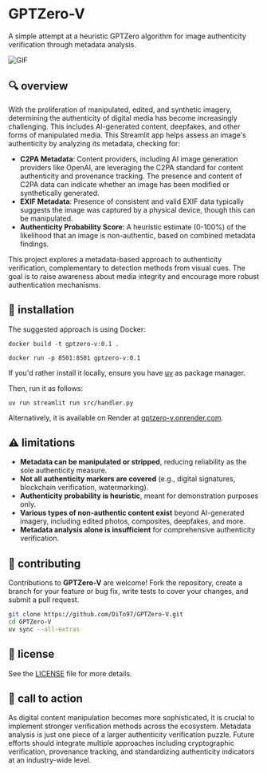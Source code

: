 # GPTZero-V

A simple attempt at a heuristic GPTZero algorithm for image authenticity verification through metadata analysis.

![GIF](static/GPTZero-V.gif)

## 🔍 overview

With the proliferation of manipulated, edited, and synthetic imagery, determining the authenticity of digital media has become increasingly challenging. This includes AI-generated content, deepfakes, and other forms of manipulated media. This Streamlit app helps assess an image's authenticity by analyzing its metadata, checking for:

- **C2PA Metadata**: Content providers, including AI image generation providers like OpenAI, are leveraging the C2PA standard for content authenticity and provenance tracking. The presence and content of C2PA data can indicate whether an image has been modified or synthetically generated.
- **EXIF Metadata**: Presence of consistent and valid EXIF data typically suggests the image was captured by a physical device, though this can be manipulated.
- **Authenticity Probability Score**: A heuristic estimate (0-100%) of the likelihood that an image is non-authentic, based on combined metadata findings.

This project explores a metadata-based approach to authenticity verification, complementary to detection methods from visual cues. The goal is to raise awareness about media integrity and encourage more robust authentication mechanisms.

## 🚀 installation

The suggested approach is using Docker:

```shell
docker build -t gptzero-v:0.1 .
```

```shell
docker run -p 8501:8501 gptzero-v:0.1
```

If you'd rather install it locally, ensure you have [uv](https://docs.astral.sh/uv/) as package manager.

Then, run it as follows:

```shell
uv run streamlit run src/handler.py
```

Alternatively, it is available on Render at [gptzero-v.onrender.com](https://gptzero-v.onrender.com).

## ⚠️ limitations

- **Metadata can be manipulated or stripped**, reducing reliability as the sole authenticity measure.
- **Not all authenticity markers are covered** (e.g., digital signatures, blockchain verification, watermarking).
- **Authenticity probability is heuristic**, meant for demonstration purposes only.
- **Various types of non-authentic content exist** beyond AI-generated imagery, including edited photos, composites, deepfakes, and more.
- **Metadata analysis alone is insufficient** for comprehensive authenticity verification.

## 🤝 contributing

Contributions to **GPTZero-V** are welcome! Fork the repository, create a branch for your feature or bug fix, write tests to cover your changes, and submit a pull request.

```bash
git clone https://github.com/DiTo97/GPTZero-V.git
cd GPTZero-V
uv sync --all-extras
```

## 🔗 license

See the [LICENSE](LICENSE) file for more details.

## 📢 call to action

As digital content manipulation becomes more sophisticated, it is crucial to implement stronger verification methods across the ecosystem. Metadata analysis is just one piece of a larger authenticity verification puzzle. Future efforts should integrate multiple approaches including cryptographic verification, provenance tracking, and standardizing authenticity indicators at an industry-wide level.
